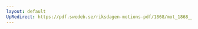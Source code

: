 ```yaml
---
layout: default
UpRedirect: https://pdf.swedeb.se/riksdagen-motions-pdf/1868/mot_1868__fk__00050/mot_1868__fk__00050_007.pdf
---
```

